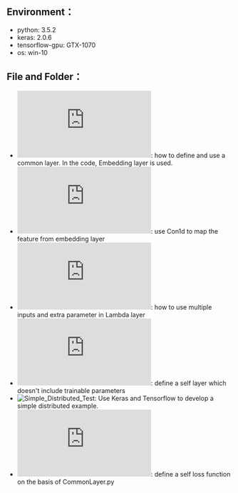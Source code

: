 Environment：
---------------------------------------------------
* python: 3.5.2 <br>
* keras: 2.0.6 <br>
* tensorflow-gpu: GTX-1070 <br>
* os: win-10 <br>

File and Folder：
---------------------------------------------------
* ![CommonLayer.py](https://github.com/THUfl12/Tensorflow/blob/master/Keras/CommonLayer.py): 
how to define and use a common layer. In the code, Embedding layer is used. <br>
* ![Embedding_Conv1d.py](https://github.com/THUfl12/Tensorflow/blob/master/Keras/Embedding_Conv1d.py): 
use Con1d to map the feature from embedding layer <br>
* ![Lambda_MultiInputs.py](https://github.com/THUfl12/Tensorflow/blob/master/Keras/Lambda_MultiInputs.py): 
how to use multiple inputs and extra parameter in Lambda layer <br>
* ![Custom_layer_1.py](https://github.com/THUfl12/Tensorflow/blob/master/Keras/Custom_layer_1.py): 
define a self layer which doesn't include trainable parameters <br>
* ![Simple_Distributed_Test](https://github.com/THUfl12/Tensorflow/tree/master/Keras/Simple_Distributed_Test):
Use Keras and Tensorflow to develop a simple distributed example. <br>
* ![Self_LossFunc.py](https://github.com/THUfl12/Tensorflow/blob/master/Keras/Self_LossFunc.py):
define a self loss function on the basis of CommonLayer.py
